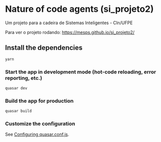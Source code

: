 # Nature of code agents (si_projeto2)

Um projeto para a cadeira de Sistemas Inteligentes - CIn/UFPE

Para ver o projeto rodando: https://mesps.github.io/si_projeto2/ 

## Install the dependencies
```bash
yarn
```

### Start the app in development mode (hot-code reloading, error reporting, etc.)
```bash
quasar dev
```

### Build the app for production
```bash
quasar build
```

### Customize the configuration
See [Configuring quasar.conf.js](https://quasar.dev/quasar-cli/quasar-conf-js).
